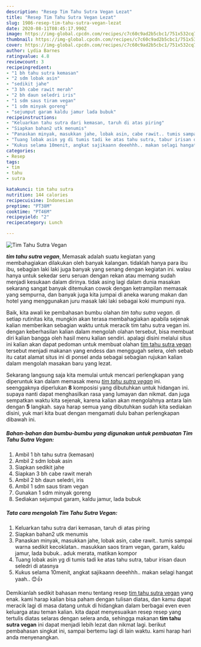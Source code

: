 ```yaml
---
description: "Resep Tim Tahu Sutra Vegan Lezat"
title: "Resep Tim Tahu Sutra Vegan Lezat"
slug: 1986-resep-tim-tahu-sutra-vegan-lezat
date: 2020-08-11T08:45:17.990Z
image: https://img-global.cpcdn.com/recipes/c7c60c9ad2b5cbc1/751x532cq70/tim-tahu-sutra-vegan-foto-resep-utama.jpg
thumbnail: https://img-global.cpcdn.com/recipes/c7c60c9ad2b5cbc1/751x532cq70/tim-tahu-sutra-vegan-foto-resep-utama.jpg
cover: https://img-global.cpcdn.com/recipes/c7c60c9ad2b5cbc1/751x532cq70/tim-tahu-sutra-vegan-foto-resep-utama.jpg
author: Lydia Barnes
ratingvalue: 4.8
reviewcount: 3
recipeingredient:
- "1 bh tahu sutra kemasan"
- "2 sdm lobak asin"
- "sedikit jahe"
- "3 bh cabe rawit merah"
- "2 bh daun seledri iris"
- "1 sdm saus tiram vegan"
- "1 sdm minyak goreng"
- "sejumput garam kaldu jamur lada bubuk"
recipeinstructions:
- "Keluarkan tahu sutra dari kemasan, taruh di atas piring"
- "Siapkan bahan2 utk menumis"
- "Panaskan minyak, masukkan jahe, lobak asin, cabe rawit.. tumis sampai warna sedikit kecoklatan.. masukkan saos tiram vegan, garam, kaldu jamur, lada bubuk.. aduk merata, matikan kompor"
- "Tuang lobak asin yg di tumis tadi ke atas tahu sutra, tabur irisan daun seledri di atasnya"
- "Kukus selama 10menit, angkat sajikaann deeehhh.. makan selagi hangat yaah.. 😊👍"
categories:
- Resep
tags:
- tim
- tahu
- sutra

katakunci: tim tahu sutra 
nutrition: 144 calories
recipecuisine: Indonesian
preptime: "PT38M"
cooktime: "PT46M"
recipeyield: "2"
recipecategory: Lunch

---
```



![Tim Tahu Sutra Vegan](https://img-global.cpcdn.com/recipes/c7c60c9ad2b5cbc1/751x532cq70/tim-tahu-sutra-vegan-foto-resep-utama.jpg)

<b><i>tim tahu sutra vegan</i></b>, Memasak adalah suatu kegiatan yang membahagiakan dilakukan oleh banyak kalangan. tidaklah hanya para ibu ibu, sebagian laki laki juga banyak yang senang dengan kegiatan ini. walau hanya untuk sekedar seru seruan dengan rekan atau memang sudah menjadi kesukaan dalam dirinya. tidak asing lagi dalam dunia masakan sekarang sangat banyak ditemukan cowok dengan ketrampilan memasak yang sempurna, dan banyak juga kita jumpai di aneka warung makan dan hotel yang menggunakan juru masak laki laki sebagai koki mumpuni nya.

Baik, kita awali ke pembahasan bumbu olahan <i>tim tahu sutra vegan</i>. di setiap rutinitas kita, mungkin akan terasa membahagiakan apabila sejenak kalian memberikan sebagian waktu untuk meracik tim tahu sutra vegan ini. dengan keberhasilan kalian dalam mengolah olahan tersebut, bisa membuat diri kalian bangga oleh hasil menu kalian sendiri. apalagi disini melalui situs ini kalian akan dapat pedoman untuk membuat olahan <u>tim tahu sutra vegan</u> tersebut menjadi makanan yang endess dan menggugah selera, oleh sebab itu catat alamat situs ini di ponsel anda sebagai sebagian rujukan kalian dalam mengolah masakan baru yang lezat.




Sekarang langsung saja kita memulai untuk mencari perlengkapan yang diperuntuk kan dalam memasak menu <u><i>tim tahu sutra vegan</i></u> ini. seenggaknya diperlukan <b>8</b> komposisi yang dibutuhkan untuk hidangan ini. supaya nanti dapat menghasilkan rasa yang lumayan dan nikmat. dan juga sempatkan waktu kita sejenak, karena kalian akan mengolahnya antara lain dengan <b>5</b> langkah. saya harap semua yang dibutuhkan sudah kita sediakan disini, yuk mari kita buat dengan mengamati dulu bahan perlengkapan dibawah ini.

<!--inarticleads1-->

##### Bahan-bahan dan bumbu-bumbu yang digunakan untuk pembuatan Tim Tahu Sutra Vegan:

1. Ambil 1 bh tahu sutra (kemasan)
1. Ambil 2 sdm lobak asin
1. Siapkan sedikit jahe
1. Siapkan 3 bh cabe rawit merah
1. Ambil 2 bh daun seledri, iris
1. Ambil 1 sdm saus tiram vegan
1. Gunakan 1 sdm minyak goreng
1. Sediakan sejumput garam, kaldu jamur, lada bubuk




<!--inarticleads2-->

##### Tata cara mengolah Tim Tahu Sutra Vegan:

1. Keluarkan tahu sutra dari kemasan, taruh di atas piring
1. Siapkan bahan2 utk menumis
1. Panaskan minyak, masukkan jahe, lobak asin, cabe rawit.. tumis sampai warna sedikit kecoklatan.. masukkan saos tiram vegan, garam, kaldu jamur, lada bubuk.. aduk merata, matikan kompor
1. Tuang lobak asin yg di tumis tadi ke atas tahu sutra, tabur irisan daun seledri di atasnya
1. Kukus selama 10menit, angkat sajikaann deeehhh.. makan selagi hangat yaah.. 😊👍




Demikianlah sedikit bahasan menu tentang resep <u>tim tahu sutra vegan</u> yang enak. kami harap kalian bisa paham dengan tulisan diatas, dan kamu dapat meracik lagi di masa datang untuk di hidangkan dalam berbagai even even keluarga atau teman kalian. kita dapat menyesuaikan resep resep yang tertulis diatas selaras dengan selera anda, sehingga makanan <b>tim tahu sutra vegan</b> ini dapat menjadi lebih lezat dan nikmat lagi. berikut pembahasan singkat ini, sampai bertemu lagi di lain waktu. kami harap hari anda menyenangkan.
